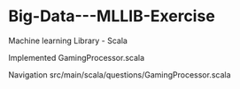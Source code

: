 # Big-Data---MLLIB-Exercise
Machine learning Library - Scala

Implemented GamingProcessor.scala 

Navigation src/main/scala/questions/GamingProcessor.scala
